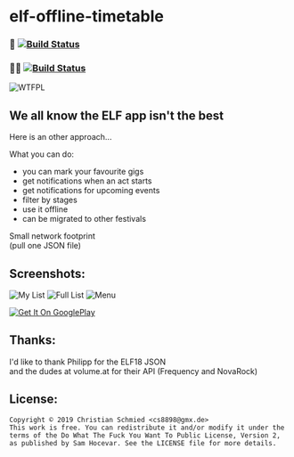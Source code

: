 # elf-offline-timetable

### 📱 [![Build Status](https://jenkins.hive.ddnss.de/buildStatus/icon?job=AndroidApps/elf-offline-timetablePRODUCTION)](https://jenkins.hive.ddnss.de/job/AndroidApps/elf-offline-timetablePRODUCTION)
### 👨‍💻  [![Build Status](https://jenkins.hive.ddnss.de/buildStatus/icon?job=AndroidApps/elf-offline-timetableINTERNAL)](https://jenkins.hive.ddnss.de/job/AndroidApps/elf-offline-timetableINTERNAL)

![WTFPL](http://www.wtfpl.net/wp-content/uploads/2012/12/wtfpl-badge-1.png)

We all know the ELF app isn't the best
--------------------------------------

Here is an other approach... 

What you can do:
- you can mark your favourite gigs
- get notifications when an act starts
- get notifications for upcoming events
- filter by stages
- use it offline
- can be migrated to other festivals

Small network footprint  
(pull one JSON file)

Screenshots:
------------

![My List](/screenshots/mylist.png)
![Full List](/screenshots/fulllist.png)
![Menu](/screenshots/menu.png)


[![Get It On GooglePlay](https://cdn.rawgit.com/steverichey/google-play-badge-svg/master/img/en_get.svg)](https://play.google.com/store/apps/details?id=tk.cs8898.elfofflinett)

Thanks:
-------

I'd like to thank Philipp for the ELF18 JSON  
and the dudes at volume.at for their API (Frequency and NovaRock)

License:
--------
```
Copyright © 2019 Christian Schmied <cs8898@gmx.de>
This work is free. You can redistribute it and/or modify it under the
terms of the Do What The Fuck You Want To Public License, Version 2,
as published by Sam Hocevar. See the LICENSE file for more details.
```
